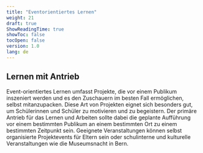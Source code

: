 ```yaml
---
title: "Eventorientiertes Lernen"
weight: 21
draft: true
ShowReadingTime: true
showToc: false
tocOpen: false
version: 1.0
lang: de
---
```


## Lernen mit Antrieb

Event-orientiertes Lernen umfasst Projekte, die vor einem Publikum inszeniert werden und es den Zuschauern im besten Fall ermöglichen, selbst mitanzupacken. Diese Art von Projekten eignet sich besonders gut, um Schülerinnen und Schüler zu motivieren und zu begeistern. Der primäre Antrieb für das Lernen und Arbeiten sollte dabei die geplante Aufführung vor einem bestimmten Publikum an einem bestimmten Ort zu einem bestimmten Zeitpunkt sein. Geeignete Veranstaltungen können selbst organisierte Projektevents für Eltern sein oder schulinterne und kulturelle Veranstaltungen wie die Museumsnacht in Bern.